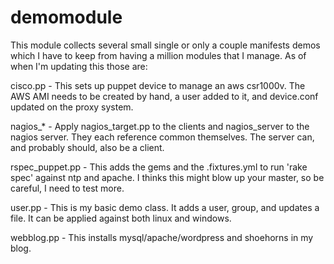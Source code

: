 # demomodule

This module collects several small single or only a couple manifests demos which I have to keep from having a million modules that I manage.  As of when I'm updating this those are:

cisco.pp - This sets up puppet device to manage an aws csr1000v.  The AWS AMI needs to be created by hand, a user added to it, and device.conf updated on the proxy system.

nagios_* - Apply nagios_target.pp to the clients and nagios_server to the nagios server.  They each reference common themselves.  The server can, and probably should, also be a client.

rspec_puppet.pp - This adds the gems and the .fixtures.yml to run 'rake spec' against ntp and apache.  I thinks this might blow up your master, so be careful, I need to test more.

user.pp - This is my basic demo class.  It adds a user, group, and updates a file.  It can be applied against both linux and windows.

webblog.pp - This installs mysql/apache/wordpress and shoehorns in my blog.
